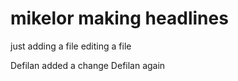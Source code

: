 # mikelor making headlines

just adding a file
editing a file

Defilan added a change
Defilan again
